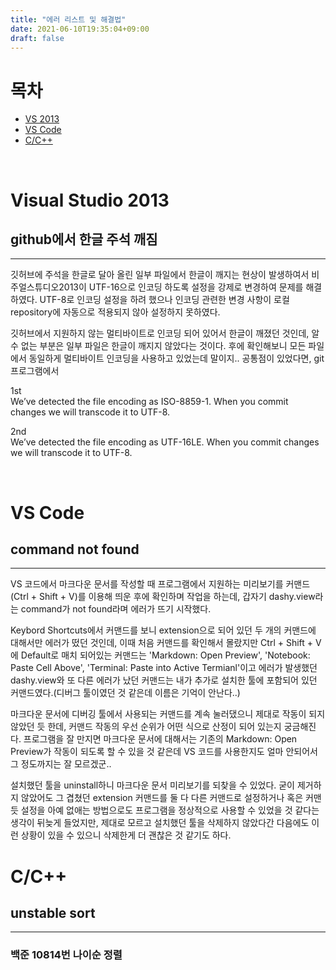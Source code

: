 ```yaml
---
title: "에러 리스트 및 해결법"
date: 2021-06-10T19:35:04+09:00
draft: false
---
```

# 목차
* [VS 2013](#visual-studio-2013)
* [VS Code](#vs-code)
* [C/C++](#cc)
<br>

# Visual Studio 2013
## github에서 한글 주석 깨짐
---
깃허브에 주석을 한글로 달아 올린 일부 파일에서 한글이 깨지는 현상이 발생하여서 비주얼스튜디오2013이 UTF-16으로 인코딩 하도록 설정을 강제로 변경하여 문제를 해결하였다. UTF-8로 인코딩 설정을 하려 했으나 인코딩 관련한 변경 사항이 로컬 repository에 자동으로 적용되지 않아 설정하지 못하였다.

 깃허브에서 지원하지 않는 멀티바이트로 인코딩 되어 있어서 한글이 깨졌던 것인데, 알 수 없는 부분은 일부 파일은 한글이 깨지지 않았다는 것이다. 후에 확인해보니 모든 파일에서 동일하게 멀티바이트 인코딩을 사용하고 있었는데 말이지.. 공통점이 있었다면, git 프로그램에서 


1st  
We’ve detected the file encoding as ISO-8859-1. When you commit changes we will transcode it to UTF-8.

2nd  
We’ve detected the file encoding as UTF-16LE. When you commit changes we will transcode it to UTF-8.

<br>

# VS Code

## command not found
---
VS 코드에서 마크다운 문서를 작성할 때 프로그램에서 지원하는 미리보기를 커맨드(Ctrl + Shift + V)를 이용해 띄운 후에 확인하며 작업을 하는데, 갑자기 dashy.view라는 command가 not found라며 에러가 뜨기 시작했다.

Keybord Shortcuts에서 커맨드를 보니 extension으로 되어 있던 두 개의 커맨드에 대해서만 에러가 떴던 것인데, 이때 처음 커맨드를 확인해서 몰랐지만 Ctrl + Shift + V에 Default로 매치 되어있는 커맨드는 'Markdown: Open Preview', 'Notebook: Paste Cell Above', 'Terminal: Paste into Active Termianl'이고 에러가 발생했던 dashy.view와 또 다른 에러가 났던 커맨드는 내가 추가로 설치한 툴에 포함되어 있던 커맨드였다.(디버그 툴이였던 것 같은데 이름은 기억이 안난다..)

마크다운 문서에 디버깅 툴에서 사용되는 커맨드를 계속 눌러댔으니 제대로 작동이 되지 않았던 듯 한데, 커맨드 작동의 우선 순위가 어떤 식으로 산정이 되어 있는지 궁금해진다. 프로그램을 잘 만지면 마크다운 문서에 대해서는 기존의 Markdown: Open Preview가 작동이 되도록 할 수 있을 것 같은데 VS 코드를 사용한지도 얼마 안되어서 그 정도까지는 잘 모르겠군..

설치했던 툴을 uninstall하니 마크다운 문서 미리보기를 되찾을 수 있었다. 굳이 제거하지 않았어도 그 겹쳤던 extension 커맨드를 둘 다 다른 커맨드로 설정하거나 혹은 커맨듯 설정을 아예 없애는 방법으로도 프로그램을 정상적으로 사용할 수 있었을 것 같다는 생각이 뒤늦게 들었지만, 제대로 모르고 설치했던 툴을 삭제하지 않았다간 다음에도 이런 상황이 있을 수 있으니 삭제한게 더 괜찮은 것 같기도 하다.
<br>

# C/C++
## unstable sort
---
### **백준 10814번 나이순 정렬**
